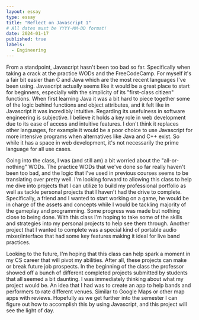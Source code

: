 ```yaml
---
layout: essay
type: essay
title: "Reflect on Javascript 1"
# All dates must be YYYY-MM-DD format!
date: 2024-01-17
published: true
labels:
  - Engineering
---
```


From a standpoint, Javascript hasn't been too bad so far. Specifically when taking a crack at the practice WODs and the FreeCodeCamp. 
For myself it's a fair bit easier than C and Java which are the most recent languages I've been using. Javascript actually seems like it would be a great place to start for beginners, especially with the simplicity of its "first-class citizen" functions. When first learning Java it was a bit hard to piece together some of the logic behind functions and object attributes, and it felt like in Javascript it was incredibly intuitive. Regarding its usefulness in software engineering is subjective. I believe it holds a key role in web development due to its ease of access and intuitive features.
I don't think it replaces other languages, for example it would be a poor choice to use Javascript for more intensive programs when alternatives like Java and C++ exist. So while it has a space in web development, it's not necessarily the prime language for all use cases. 

Going into the class, I was (and still am) a bit worried about the "all-or-nothing" WODs. The practice WODs that we've done so far really haven't been too bad, and the logic that I've used in previous courses seems to be translating over pretty well. I'm looking forward to allowing this class to help me dive into projects that I can utilize to build my professional portfolio as well as tackle personal projects that I haven't had the drive to complete. Specifically, a friend and I wanted to start working on a game, he would be in charge of the assets and concepts while I would be tackling majority of the gameplay and programming.
Some progress was made but nothing close to being done. With this class I'm hoping to take some of the skills and strategies into my personal projects to help see them through. Another project that I wanted to complete was a special kind of portable audio mixer/interface that had some key features making it ideal for live band practices.

Looking to the future, I'm hoping that this class can help spark a moment in my CS career that will pivot my abilities. After all, these projects can make or break future job prospects. In the beginning of the class the professor showed off a bunch of different completed projects submitted by students that all seemed a bit daunting. I was immediately thinking about what my project would be. 
An idea that I had was to create an app to help bands and performers to rate different venues. Similar to Google Maps or other map apps with reviews. Hopefully as we get further into the semester I can figure out how to accomplish this by using Javascript, and this project will see the light of day.
